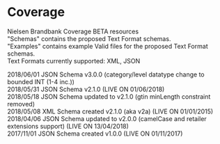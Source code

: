 # Coverage
Nielsen Brandbank Coverage BETA resources </BR>
"Schemas" contains the proposed Text Format schemas. </BR>
"Examples" contains example Valid files for the proposed Text Format schemas. </BR>
Text Formats currently supported: XML, JSON </BR>

2018/06/01 JSON Schema v3.0.0 (category/level datatype change to bounded INT (1-4 inc.)) </BR>
2018/05/31 JSON Schema v2.1.0 (LIVE ON 01/06/2018) </BR>
2018/05/18 JSON Schema updated to v2.1.0 (gtin minLength constraint removed) </BR>
2018/05/08 XML Schema created v2.1.0 (aka v2a) (LIVE ON 01/01/2015) </BR>
2018/04/06 JSON Schema updated to v2.0.0 (camelCase and retailer extensions support) (LIVE ON 13/04/2018) </BR>
2017/11/01 JSON Schema created v1.0.0 (LIVE ON 01/11/2017) </BR>